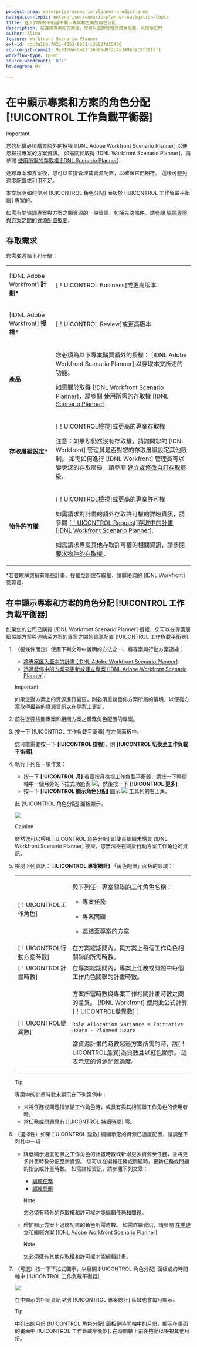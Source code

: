 ```yaml
---
product-area: enterprise-scenario-planner-product-area
navigation-topic: enterprise-scenario-planner-navigation-topic
title: 在工作負載平衡器中顯示專案和方案的角色分配
description: 在連線專案和方案後，您可以並排管理其資源配置，以確保它們
author: Alina
feature: Workfront Scenario Planner
exl-id: cdc3a1b0-7021-4853-9b51-c3682fd55430
source-git-commit: 9c0160dc5e43f36b65d9f2d4a3498a9c5f39f6f1
workflow-type: tm+mt
source-wordcount: '877'
ht-degree: 0%

---
```


# 在中顯示專案和方案的角色分配 [!UICONTROL 工作負載平衡器]

>[!IMPORTANT]
>
>您的組織必須購買額外的授權 [!DNL Adobe Workfront Scenario Planner] 以便您檢視專案的方案資訊。 如需關於取得 [!DNL Workfront Scenario Planner]，請參閱 [使用所需的存取權 [!DNL Scenario Planner]](../scenario-planner/access-needed-to-use-sp.md).

連線專案和方案後，您可以並排管理其資源配置，以確保它們相符。 這樣可避免過度配置或利用不足。

本文說明如何使用 [!UICONTROL 角色分配] 面板於 [!UICONTROL 工作負載平衡器] 專案的。

如需有關協調專案與方案之間資源的一般資訊，包括先決條件，請參閱 [協調專案與方案之間的資源配置概要](../scenario-planner/overview-reconcile-allocations-between-projects-initiatives.md).

## 存取需求

您需要遵循下列步驟：

<table style="table-layout:auto"> 
 <col> 
 <col> 
 <tbody> 
  <tr> 
   <td> <p>[!DNL Adobe Workfront]<b> 計劃*</b> </p> </td> 
   <td>[！UICONTROL Business]或更高版本</td> 
  </tr> 
  <tr> 
   <td> <p>[!DNL Adobe Workfront]<b> 授權*</b> </p> </td> 
   <td> <p>[！UICONTROL Review]或更高版本</p> </td> 
  </tr> 
  <tr> 
   <td><b>產品</b> </td> 
   <td> <p>您必須為以下專案購買額外的授權： [!DNL Adobe Workfront Scenario Planner] 以存取本文所述的功能。</p> <p>如需關於取得 [!DNL Workfront Scenario Planner]，請參閱 <a href="../scenario-planner/access-needed-to-use-sp.md">使用所需的存取權 [!DNL Scenario Planner]</a>. </p> </td> 
  </tr> 
  <tr data-mc-conditions=""> 
   <td><strong>存取層級設定*</strong> </td> 
   <td> <p>[！UICONTROL檢視]或更高的專案存取權 </p> <p>注意：如果您仍然沒有存取權，請詢問您的 [!DNL Workfront] 管理員是否對您的存取層級設定其他限制。 如需如何進行 [!DNL Workfront] 管理員可以變更您的存取層級，請參閱 <a href="../administration-and-setup/add-users/configure-and-grant-access/create-modify-access-levels.md" class="MCXref xref">建立或修改自訂存取層級</a>.</p> </td> 
  </tr> 
  <tr data-mc-conditions=""> 
   <td> <p><strong>物件許可權</strong> </p> </td> 
   <td> <p>[！UICONTROL檢視]或更高的專案許可權</p> <p>如需請求對計畫的額外存取許可權的詳細資訊，請參閱 <a href="../scenario-planner/request-access-to-plan.md">[！UICONTROL Request]存取中的計畫 [!DNL Workfront Scenario Planner]</a>.</p> <p>如需請求專案其他存取許可權的相關資訊，請參閱 <a href="../workfront-basics/grant-and-request-access-to-objects/request-access.md" class="MCXref xref">要求物件的存取權 </a>. </p> </td> 
  </tr> 
 </tbody> 
</table>

&#42;若要瞭解您擁有哪些計畫、授權型別或存取權，請聯絡您的 [!DNL Workfront] 管理員。

## 在中顯示專案和方案的角色分配 [!UICONTROL 工作負載平衡器]

如果您的公司已購買 [!DNL Workfront Scenario Planner] 授權，您可以在專案層級協調方案與連結至方案的專案之間的資源配置 [!UICONTROL 工作負載平衡器].

1. （視條件而定）使用下列文章中說明的方法之一，將專案與行動方案連線：

   * [將專案匯入至中的計畫 [!DNL Adobe Workfront Scenario Planner]](import-projects-to-plans.md).
   * [透過發佈中的方案來更新或建立專案 [!DNL Adobe Workfront Scenario Planner]](publish-scenarios-update-projects.md).

   >[!IMPORTANT]
   >
   >如果您對方案上的資源進行變更，則必須重新發佈方案所屬的情境，以便從方案取得最新的資源資訊以在專案上更新。

1. 前往您要檢閱專案和相關方案之職務角色配置的專案。
1. 按一下 [!UICONTROL 工作負載平衡器] 在左側面板中。

   您可能需要按一下 **[!UICONTROL 排程]**，則 **[!UICONTROL 切換至工作負載平衡器]**.

1. 執行下列任一項作業：

   * 按一下 **[!UICONTROL 月]** 若要按月檢視工作負載平衡器，請按一下時間軸中一個月旁的下拉式功能表 ![](assets/drop-down-next-to-month-month-view-wb.png)，然後按一下 **[!UICONTROL 更多]**.
   * 按一下 **[!UICONTROL 顯示角色分配]** 圖示 ![](assets/show-role-allocation-icon.png) 工具列的右上角。

   此 [!UICONTROL 角色分配] 面板顯示。

   ![](assets/role-allocation-panel-months-collapsed-350x319.png)

   >[!CAUTION]
   >
   >雖然您可以檢視 [!UICONTROL 角色分配] 即使貴組織未購買 [!DNL Workfront Scenario Planner] 授權，您無法檢視關於行動方案工作角色的資訊。

   <!--
   <p data-mc-conditions="QuicksilverOrClassic.Draft mode">(NOTE: ensure this step stays 5 to match the mention of it in the section below)</p>
   -->

1. 檢閱下列資訊： **[!UICONTROL 專案總計]** 「角色配置」面板的區域：

   <table style="table-layout:auto"> 
    <col> 
    <col> 
    <tbody> 
     <tr> 
      <td role="rowheader">[！UICONTROL工作角色]</td> 
      <td> <p>與下列任一專案關聯的工作角色名稱：</p> 
       <ul> 
        <li> <p>專案任務</p> </li> 
        <li> <p>專案問題</p> </li> 
        <li> <p>連結至專案的方案</p> </li> 
       </ul> </td> 
     </tr> 
     <tr> 
      <td role="rowheader">[！UICONTROL行動方案時數]</td> 
      <td>在方案總期間內，與方案上每個工作角色相關聯的所需時數。 </td> 
     </tr> 
     <tr> 
      <td role="rowheader">[！UICONTROL計畫時數]</td> 
      <td>在專案總期間內，專案上任務或問題中每個工作角色關聯的計畫時數。 </td> 
     </tr> 
     <tr> 
      <td role="rowheader">[！UICONTROL變異數]</td> 
      <td> <p>方案所需時數與專案工作相關計畫時數之間的差異。 [!DNL Workfront] 使用此公式計算[！UICONTROL變異數]：</p> <p><code>Role Allocation Variance = Initiative Hours - Planned Hours</code> </p> <p>當資源計畫的時數超過方案所需的時，該[！UICONTROL差異]為負數且以紅色顯示。 這表示您的資源配置過度。 </p> </td> 
     </tr> 
    </tbody> 
   </table>

   >[!TIP]
   >
   >專案中的計畫時數未顯示在下列案例中：
   >
   >   
   >   
   >   * 未將任務或問題指派給工作角色時，或具有與其相關聯工作角色的使用者時。
   >   * 當任務或問題具有 [!UICONTROL 持續時間] 零。




1. （選擇性）如果 [!UICONTROL 變數] 欄顯示您的資源已過度配置，請調整下列其中一項：

   * 降低顯示過度配置之工作角色的計畫時數或新增更多資源至任務，並將更多計畫時數分配至新資源。 您可以在編輯任務或問題時，更新任務或問題的指派或計畫時數。 如需詳細資訊，請參閱下列文章：

      * [編輯任務](../manage-work/tasks/manage-tasks/edit-tasks.md)
      * [編輯問題](../manage-work/issues/manage-issues/edit-issues.md)

      >[!NOTE]
      >
      >您必須有額外的存取權和許可權才能編輯任務和問題。

   * 增加顯示方案上過度配置的角色所需時數。 如需詳細資訊，請參閱 [在中建立和編輯方案 [!DNL Adobe Workfront Scenario Planner]](create-and-edit-initiatives.md).

      >[!NOTE]
      >
      >您必須擁有其他存取權和許可權才能編輯計畫。


1. （可選）按一下下拉式圖示，以展開 [!UICONTROL 角色分配] 面板或的時間軸中 [!UICONTROL 工作負載平衡器].

   ![](assets/month-expanded-highlighted-role-allocation-panel-wb-350x145.png)

   在中顯示的相同資訊型別 [!UICONTROL 專案總計] 區域也會每月顯示。

   >[!TIP]
   >
   >中列出的月份 [!UICONTROL 角色分配] 面板是時間軸中的月份，顯示在畫面的畫面中 [!UICONTROL 工作負載平衡器]. 在時間軸上前後捲動以檢視其他月份。

   <!--
   <li value="8" data-mc-conditions="QuicksilverOrClassic.Draft mode"> <p> </p> </li>
   -->


